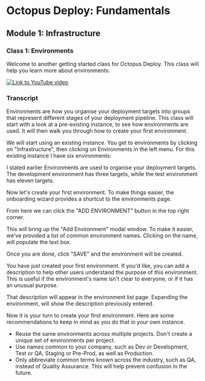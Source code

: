 # Octopus Deploy: Fundamentals
## Module 1: Infrastructure
### Class 1: Environments

Welcome to another getting started class for Octopus Deploy. This class will help you learn more about environments.

[![Link to YouTube video](https://img.youtube.com/vi/tPb6CLHyNLA/0.jpg)](https://www.youtube.com/embed/tPb6CLHyNLA)

### Transcript

Environments are how you organise your deployment targets into groups that represent different stages of your deployment pipeline. This class will start with a look at a pre-existing instance, to see how environments are used. It will then walk you through how to create your first environment.

We will start using an existing instance. You get to environments by clicking on "Infrastructure", then clicking on Environments in the left menu. For this existing instance I have six environments:

I stated earlier Environments are used to organise your deployment targets. The development environment has three targets, while the test environment has eleven targets.

Now let's create your first environment. To make things easier, the onboarding wizard provides a shortcut to the environments page. 

From here we can click the "ADD ENVIRONMENT" button in the top right corner.

This will bring up the "Add Environment" modal window. To make it easier, we've provided a list of common environment names. Clicking on the name, will populate the text box. 

Once you are done, click "SAVE" and the environment will be created.

You have just created your first environment. If you'd like, you can add a description to help other users understand the purpose of this environment. This is useful if the environment's name isn't clear to everyone, or if it has an unusual purpose.

That description will appear in the environment list page. Expanding the environment, will show the description previously entered.

Now it is your turn to create your first environment. Here are some recommendations to keep in mind as you do that in your own instance.

- Reuse the same environments across multiple projects. Don't create a unique set of environments per project.
- Use names common to your company, such as Dev or Development, Test or QA, Staging or Pre-Prod, as well as Production.
- Only abbreviate common terms known across the industry, such as QA, instead of Quality Assurance. This will help prevent confusion in the future.
